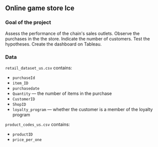 ## Online game store Ice
### Goal of the project
Assess the performance of the chain's sales outlets. Observe the purchases in the the store. Indicate the number of customers. Test the hypotheses. Create the dashboard on Tableau.
### Data
`retail_dataset_us.csv` contains:

- `purchaseId`
- `item_ID`
- `purchasedate`
- `Quantity` — the number of items in the purchase
- `CustomerID`
- `ShopID`
- `loyalty_program` — whether the customer is a member of the loyalty program

`product_codes_us.csv` contains:

- `productID`
- `price_per_one`
